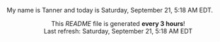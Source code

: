 My name is Tanner and today is Saturday, September 21, 5:18 AM EDT.

<p align="center">This <i>README</i> file is generated <b>every 3 hours</b>!</br>Last refresh: Saturday, September 21, 5:18 AM EDT<br /></p>

